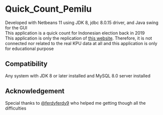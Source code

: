 # Quick_Count_Pemilu
Developed with Netbeans 11 using JDK 8, jdbc 8.0.15 driver, and Java swing for the GUI<br>
This application is a quick count for Indonesian election back in 2019<br>
This application is only the replication of [this website](https://pemilu2019.kpu.go.id/#/ppwp/hitung-suara/). Therefore, it is not connected nor related to the real KPU data at all and this application is only for educational purpose

## Compatibility
Any system with JDK 8 or later installed and MySQL 8.0 server installed

## Acknowledgement
Special thanks to [@ferdyferdy9](https://github.com/ferdyferdy9) who helped me getting though all the difficulties
